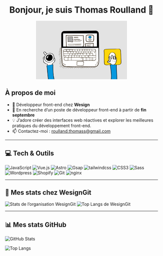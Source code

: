 <!-- README.md pour Thomas Roulland -->
<div align="center">
  <h1>Bonjour, je suis Thomas Roulland 👋</h1>
</div>

<p align="center">
  <img src="./giphy.gif" alt="GIF de bienvenue" width="300"/>
</p>

## À propos de moi
- 🔭 Développeur front-end chez **Wesign**  
- 💼 En recherche d’un poste de développeur front-end à partir de **fin septembre**  
- 💡 J’adore créer des interfaces web réactives et explorer les meilleures pratiques du développement front-end.  
- 📫 Contactez-moi : [roulland.thomass@gmail.com](mailto:roulland.thomass@gmail.com)

---

## 💻 Tech & Outils
<p align="left">
  <img alt="JavaScript" src="https://cdn.simpleicons.org/javascript" width="40" height="40"/>
  <img alt="Vue.js"       src="https://cdn.simpleicons.org/vue.js" width="40" height="40"/>
   <img alt="Astro"         src="https://cdn.simpleicons.org/astro" width="40" height="40"/>
  <img alt="Gsap"         src="https://cdn.simpleicons.org/greensock" width="40" height="40"/>
    <img alt="tailwindcss"       src="https://cdn.simpleicons.org/tailwindcss" width="40" height="40"/>
    <img alt="CSS3"        src="https://cdn.simpleicons.org/css3" width="40" height="40"/>
  <img alt="Sass"        src="https://cdn.simpleicons.org/sass" width="40" height="40"/>
   <img alt="Wordpress"         src="https://cdn.simpleicons.org/wordpress" width="40" height="40"/>
   <img alt="Shopify"         src="https://cdn.simpleicons.org/shopify" width="40" height="40"/>
  <img alt="Git"         src="https://cdn.simpleicons.org/git" width="40" height="40"/>
  <img alt="nginx"         src="https://cdn.simpleicons.org/nginx" width="40" height="40"/>
 
</p>

---

## 🚀 Mes stats chez WesignGit

<p align="left">
  <!-- Stats publiques de l’orga WesignGit -->
  <img alt="Stats de l’organisation WesignGit"
       src="https://github-readme-stats.vercel.app/api?username=WesignGit&show_icons=true&theme=dark" />
  <!-- Langages les plus utilisés dans l’orga -->
  <img alt="Top Langs de WesignGit"
       src="https://github-readme-stats.vercel.app/api/top-langs/?username=WesignGit&layout=compact&theme=dark" />
</p>

---

## 📊 Mes stats GitHub

<p align="left">
  <img alt="GitHub Stats" src="https://github-readme-stats.vercel.app/api?username=troullandwesign&show_icons=true&theme=dark" />
</p>
<p align="left">
  <img alt="Top Langs"     src="https://github-readme-stats.vercel.app/api/top-langs/?username=troullandwesign&layout=compact&theme=dark" />
</p>
